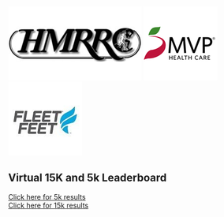 

![image](hmrrc_65h.jpg) ![image](MVP-1.jpg)  ![image](FF_Logo_Stacked_7-150x118.jpg)  
## Virtual 15K and 5k Leaderboard

[Click here for 5k results](https://bnorthan.github.io/Virtual15K_5K/leaderboard5k)  
[Click here for 15k results](https://bnorthan.github.io/Virtual15K_5K/leaderboard15k)
